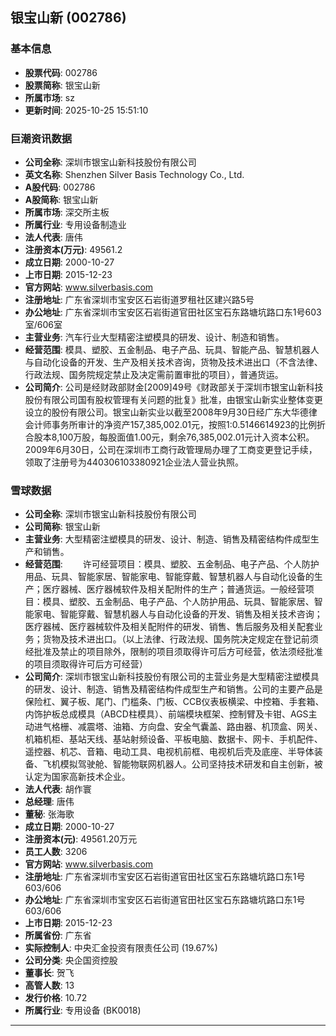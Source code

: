 ## 银宝山新 (002786)

### 基本信息

- **股票代码**: 002786
- **股票简称**: 银宝山新
- **所属市场**: sz
- **更新时间**: 2025-10-25 15:51:10

### 巨潮资讯数据

- **公司全称**: 深圳市银宝山新科技股份有限公司
- **英文名称**: Shenzhen Silver Basis Technology Co., Ltd.
- **A股代码**: 002786
- **A股简称**: 银宝山新
- **所属市场**: 深交所主板
- **所属行业**: 专用设备制造业
- **法人代表**: 唐伟
- **注册资本(万元)**: 49561.2
- **成立日期**: 2000-10-27
- **上市日期**: 2015-12-23
- **官方网站**: www.silverbasis.com
- **注册地址**: 广东省深圳市宝安区石岩街道罗租社区建兴路5号
- **办公地址**: 广东省深圳市宝安区石岩街道官田社区宝石东路塘坑路口东1号603室/606室
- **主营业务**: 汽车行业大型精密注塑模具的研发、设计、制造和销售。
- **经营范围**: 模具、塑胶、五金制品、电子产品、玩具、智能产品、智慧机器人与自动化设备的开发、生产及相关技术咨询，货物及技术进出口（不含法律、行政法规、国务院规定禁止及决定需前置审批的项目），普通货运。
- **公司简介**: 公司是经财政部财金[2009]49号《财政部关于深圳市银宝山新科技股份有限公司国有股权管理有关问题的批复》批准，由银宝山新实业整体变更设立的股份有限公司。银宝山新实业以截至2008年9月30日经广东大华德律会计师事务所审计的净资产157,385,002.01元，按照1:0.5146614923的比例折合股本8,100万股，每股面值1.00元，剩余76,385,002.01元计入资本公积。2009年6月30日，公司在深圳市工商行政管理局办理了工商变更登记手续，领取了注册号为440306103380921企业法人营业执照。

### 雪球数据

- **公司全称**: 深圳市银宝山新科技股份有限公司
- **公司简称**: 银宝山新
- **主营业务**: 大型精密注塑模具的研发、设计、制造、销售及精密结构件成型生产和销售。
- **经营范围**: 　　许可经营项目：模具、塑胶、五金制品、电子产品、个人防护用品、玩具、智能家居、智能家电、智能穿戴、智慧机器人与自动化设备的生产；医疗器械、医疗器械软件及相关配附件的生产；普通货运。一般经营项目：模具、塑胶、五金制品、电子产品、个人防护用品、玩具、智能家居、智能家电、智能穿戴、智慧机器人与自动化设备的开发、销售及相关技术咨询；医疗器械、医疗器械软件及相关配附件的研发、销售、售后服务及相关配套业务；货物及技术进出口。（以上法律、行政法规、国务院决定规定在登记前须经批准及禁止的项目除外，限制的项目须取得许可后方可经营，依法须经批准的项目须取得许可后方可经营）
- **公司简介**: 深圳市银宝山新科技股份有限公司的主营业务是大型精密注塑模具的研发、设计、制造、销售及精密结构件成型生产和销售。公司的主要产品是保险杠、翼子板、尾门、门槛条、门板、CCB仪表板横梁、中控箱、手套箱、内饰护板总成模具（ABCD柱模具）、前端模块框架、控制臂及卡钳、AGS主动进气格栅、减震塔、油箱、方向盘、安全气囊盖、路由器、机顶盒、网关、机箱机柜、基站天线、基站射频设备、平板电脑、数据卡、网卡、手机配件、遥控器、机芯、音箱、电动工具、电视机前框、电视机后壳及底座、半导体装备、飞机模拟驾驶舱、智能物联网机器人。公司坚持技术研发和自主创新，被认定为国家高新技术企业。
- **法人代表**: 胡作寰
- **总经理**: 唐伟
- **董秘**: 张海歌
- **成立日期**: 2000-10-27
- **注册资本(元)**: 49561.20万元
- **员工人数**: 3206
- **官方网站**: www.silverbasis.com
- **注册地址**: 广东省深圳市宝安区石岩街道官田社区宝石东路塘坑路口东1号603/606
- **办公地址**: 广东省深圳市宝安区石岩街道官田社区宝石东路塘坑路口东1号603/606
- **上市日期**: 2015-12-23
- **所属省份**: 广东省
- **实际控制人**: 中央汇金投资有限责任公司 (19.67%)
- **公司分类**: 央企国资控股
- **董事长**: 贺飞
- **高管人数**: 13
- **发行价格**: 10.72
- **所属行业**: 专用设备 (BK0018)

---